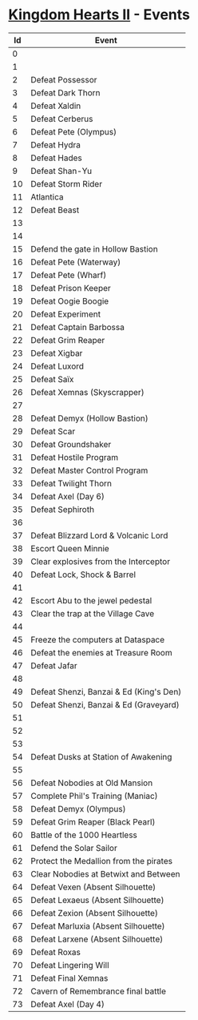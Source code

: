 # [Kingdom Hearts II](index.md) - Events

| Id       | Event      |
|------------|---------------|
| 0 |  |
| 1 |  |
| 2 | Defeat Possessor |
| 3 | Defeat Dark Thorn |
| 4 | Defeat Xaldin |
| 5 | Defeat Cerberus |
| 6 | Defeat Pete (Olympus) |
| 7 | Defeat Hydra |
| 8 | Defeat Hades |
| 9 | Defeat Shan-Yu |
| 10 | Defeat Storm Rider |
| 11 | Atlantica |
| 12 | Defeat Beast |
| 13 |  |
| 14 |  |
| 15 | Defend the gate in Hollow Bastion |
| 16 | Defeat Pete (Waterway) |
| 17 | Defeat Pete (Wharf) |
| 18 | Defeat Prison Keeper |
| 19 | Defeat Oogie Boogie |
| 20 | Defeat Experiment |
| 21 | Defeat Captain Barbossa |
| 22 | Defeat Grim Reaper |
| 23 | Defeat Xigbar |
| 24 | Defeat Luxord |
| 25 | Defeat Saïx |
| 26 | Defeat Xemnas (Skyscrapper) |
| 27 |  |
| 28 | Defeat Demyx (Hollow Bastion) |
| 29 | Defeat Scar |
| 30 | Defeat Groundshaker |
| 31 | Defeat Hostile Program |
| 32 | Defeat Master Control Program |
| 33 | Defeat Twilight Thorn |
| 34 | Defeat Axel (Day 6) |
| 35 | Defeat Sephiroth |
| 36 |  |
| 37 | Defeat Blizzard Lord & Volcanic Lord |
| 38 | Escort Queen Minnie |
| 39 | Clear explosives from the Interceptor |
| 40 | Defeat Lock, Shock & Barrel |
| 41 |  |
| 42 | Escort Abu to the jewel pedestal |
| 43 | Clear the trap at the Village Cave |
| 44 |  |
| 45 | Freeze the computers at Dataspace |
| 46 | Defeat the enemies at Treasure Room |
| 47 | Defeat Jafar |
| 48 |  |
| 49 | Defeat Shenzi, Banzai & Ed (King's Den) |
| 50 | Defeat Shenzi, Banzai & Ed (Graveyard) |
| 51 |  |
| 52 |  |
| 53 |  |
| 54 | Defeat Dusks at Station of Awakening |
| 55 |  |
| 56 | Defeat Nobodies at Old Mansion |
| 57 | Complete Phil's Training (Maniac) |
| 58 | Defeat Demyx (Olympus) |
| 59 | Defeat Grim Reaper (Black Pearl) |
| 60 | Battle of the 1000 Heartless |
| 61 | Defend the Solar Sailor |
| 62 | Protect the Medallion from the pirates |
| 63 | Clear Nobodies at Betwixt and Between |
| 64 | Defeat Vexen (Absent Silhouette) |
| 65 | Defeat Lexaeus (Absent Silhouette) |
| 66 | Defeat Zexion (Absent Silhouette) |
| 67 | Defeat Marluxia (Absent Silhouette) |
| 68 | Defeat Larxene (Absent Silhouette) |
| 69 | Defeat Roxas |
| 70 | Defeat Lingering Will |
| 71 | Defeat Final Xemnas |
| 72 | Cavern of Remembrance final battle |
| 73 | Defeat Axel (Day 4) |
